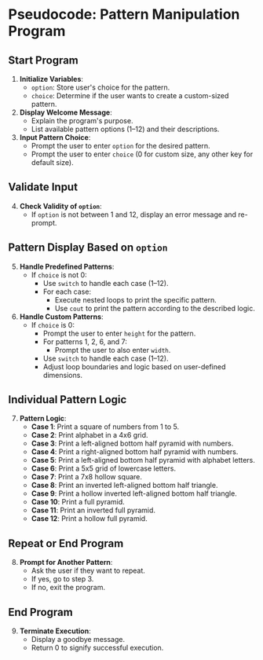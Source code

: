 # Pseudocode: Pattern Manipulation Program

## Start Program
1. **Initialize Variables**:
   - `option`: Store user's choice for the pattern.
   - `choice`: Determine if the user wants to create a custom-sized pattern.
2. **Display Welcome Message**:
   - Explain the program's purpose.
   - List available pattern options (1–12) and their descriptions.
3. **Input Pattern Choice**:
   - Prompt the user to enter `option` for the desired pattern.
   - Prompt the user to enter `choice` (0 for custom size, any other key for default size).

## Validate Input
4. **Check Validity of `option`**:
   - If `option` is not between 1 and 12, display an error message and re-prompt.

## Pattern Display Based on `option`
5. **Handle Predefined Patterns**:
   - If `choice` is not 0:
     - Use `switch` to handle each case (1–12).
     - For each case:
       - Execute nested loops to print the specific pattern.
       - Use `cout` to print the pattern according to the described logic.
6. **Handle Custom Patterns**:
   - If `choice` is 0:
     - Prompt the user to enter `height` for the pattern.
     - For patterns 1, 2, 6, and 7:
       - Prompt the user to also enter `width`.
     - Use `switch` to handle each case (1–12).
     - Adjust loop boundaries and logic based on user-defined dimensions.

## Individual Pattern Logic
7. **Pattern Logic**:
   - **Case 1**: Print a square of numbers from 1 to 5.
   - **Case 2**: Print alphabet in a 4x6 grid.
   - **Case 3**: Print a left-aligned bottom half pyramid with numbers.
   - **Case 4**: Print a right-aligned bottom half pyramid with numbers.
   - **Case 5**: Print a left-aligned bottom half pyramid with alphabet letters.
   - **Case 6**: Print a 5x5 grid of lowercase letters.
   - **Case 7**: Print a 7x8 hollow square.
   - **Case 8**: Print an inverted left-aligned bottom half triangle.
   - **Case 9**: Print a hollow inverted left-aligned bottom half triangle.
   - **Case 10**: Print a full pyramid.
   - **Case 11**: Print an inverted full pyramid.
   - **Case 12**: Print a hollow full pyramid.

## Repeat or End Program
8. **Prompt for Another Pattern**:
   - Ask the user if they want to repeat.
   - If yes, go to step 3.
   - If no, exit the program.

## End Program
9. **Terminate Execution**:
   - Display a goodbye message.
   - Return 0 to signify successful execution.